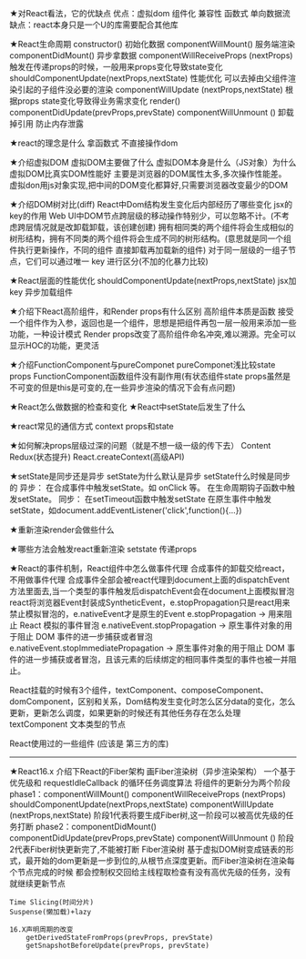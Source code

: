 ★对React看法，它的优缺点
    优点：虚拟dom 组件化 兼容性 函数式 单向数据流
    缺点：react本身只是一个U的库需要配合其他库
    
★React生命周期
    constructor() 初始化数据
    componentWillMount() 服务端渲染
    componentDidMount() 异步拿数据
    componentWillReceiveProps (nextProps) 触发在传递props的时候，一般用来props变化导致state变化 
    shouldComponentUpdate(nextProps,nextState) 性能优化 可以去掉由父组件渲染引起的子组件没必要的渲染
    componentWillUpdate (nextProps,nextState) 根据props state变化导致得业务需求变化
    render()
    componentDidUpdate(prevProps,prevState)
    componentWillUnmount () 卸载掉引用 防止内存泄露

★react的理念是什么
    拿函数式
    不直接操作dom

★介绍虚拟DOM 虚拟DOM主要做了什么 虚拟DOM本身是什么（JS对象）为什么虚拟DOM比真实DOM性能好
    主要是浏览器的DOM属性太多,多次操作性能差。
    虚拟don用js对象实现,把中间的DOM变化都算好,只需要浏览器改变最少的DOM

★介绍DOM树对比(diff) React中Dom结构发生变化后内部经历了哪些变化 jsx的key的作用
    Web UI中DOM节点跨层级的移动操作特别少，可以忽略不计。(不考虑跨层情况就是改卸载卸载，该创建创建)
    拥有相同类的两个组件将会生成相似的树形结构，拥有不同类的两个组件将会生成不同的树形结构。(意思就是同一个组件执行更新操作，不同的组件 直接卸载再加载新的组件)
    对于同一层级的一组子节点，它们可以通过唯一 key 进行区分(不加的化暴力比较)

★React层面的性能优化
    shouldComponentUpdate(nextProps,nextState)
    jsx加key
    异步加载组件

★介绍下React高阶组件，和Render props有什么区别
    高阶组件本质是函数 接受一个组件作为入参，返回也是一个组件，思想是把组件再包一层一般用来添加一些功能，一种设计模式
    Render props改变了高阶组件命名冲突,难以溯源。完全可以显示HOC的功能，更灵活

★介绍FunctionComponent与pureComponet
    pureComponet浅比较state props
    FunctionComponent函数组件没有副作用(有状态组件state props虽然是不可变的但是this是可变的,在一些异步渲染的情况下会有点问题)

★React怎么做数据的检查和变化
★React中setState后发生了什么

★react常见的通信方式
    context props和state

★如何解决props层级过深的问题（就是不想一级一级的传下去）
    Content
    Redux(状态提升)
    React.createContext(高级API)

★setState是同步还是异步 setState为什么默认是异步 setState什么时候是同步的
    异步：
        在合成事件中触发setState。如 onClick 等。
        在生命周期钩子函数中触发setState。
    同步：
        在setTimeout函数中触发setState
        在原生事件中触发setState，如document.addEventListener('click',function(){...})

★重新渲染render会做些什么 

★哪些方法会触发react重新渲染
    setstate
    传递props

★React的事件机制，React组件中怎么做事件代理
    合成事件的卸载交给react，不用做事件代理
    合成事件全部会被react代理到document上面的dispatchEvent方法里面去,当一个类型的事件触发后dispatchEvent会在document上面模拟冒泡
    react将浏览器Event封装成SyntheticEvent，e.stopPropagation只是react用来禁止模拟冒泡的，e.nativeEvent才是原生的Event
    e.stopPropagation → 用来阻止 React 模拟的事件冒泡
    e.nativeEvent.stopPropagation → 原生事件对象的用于阻止 DOM 事件的进一步捕获或者冒泡
    e.nativeEvent.stopImmediatePropagation → 原生事件对象的用于阻止 DOM 事件的进一步捕获或者冒泡，且该元素的后续绑定的相同事件类型的事件也被一并阻止。

React挂载的时候有3个组件，textComponent、composeComponent、domComponent，区别和关系，Dom结构发生变化时怎么区分data的变化，怎么更新，更新怎么调度，如果更新的时候还有其他任务存在怎么处理
    textComponent 文本类型的节点

React使用过的一些组件 (应该是 第三方的库)

--------------------------------------------------------------------------------------------------------------
★React16.x
    介绍下React的Fiber架构 画Fiber渲染树（异步渲染架构）
        一个基于优先级和 requestIdleCallback 的循环任务调度算法
            将组件的更新分为两个阶段
            phase1：componentWillMount()
                    componentWillReceiveProps (nextProps)
                    shouldComponentUpdate(nextProps,nextState)
                    componentWillUpdate (nextProps,nextState)
                    阶段1代表将要生成Fiber树,这一阶段可以被高优先级的任务打断
            phase2：componentDidMount()
                    componentDidUpdate(prevProps,prevState)
                    componentWillUnmount ()
                    阶段2代表Fiber树快更新完了,不能被打断
        Fiber渲染树
            基于虚拟DOM树变成链表的形式，最开始的dom更新是一步到位的,从根节点深度更新。而Fiber渲染树在渲染每个节点完成的时候 都会控制权交回给主线程取检查有没有高优先级的任务，没有就继续更新节点

    Time Slicing(时间分片)
    Suspense(懒加载)+lazy

    16.X声明周期的改变
        getDerivedStateFromProps(prevProps, prevState)
        getSnapshotBeforeUpdate(prevProps, prevState)

